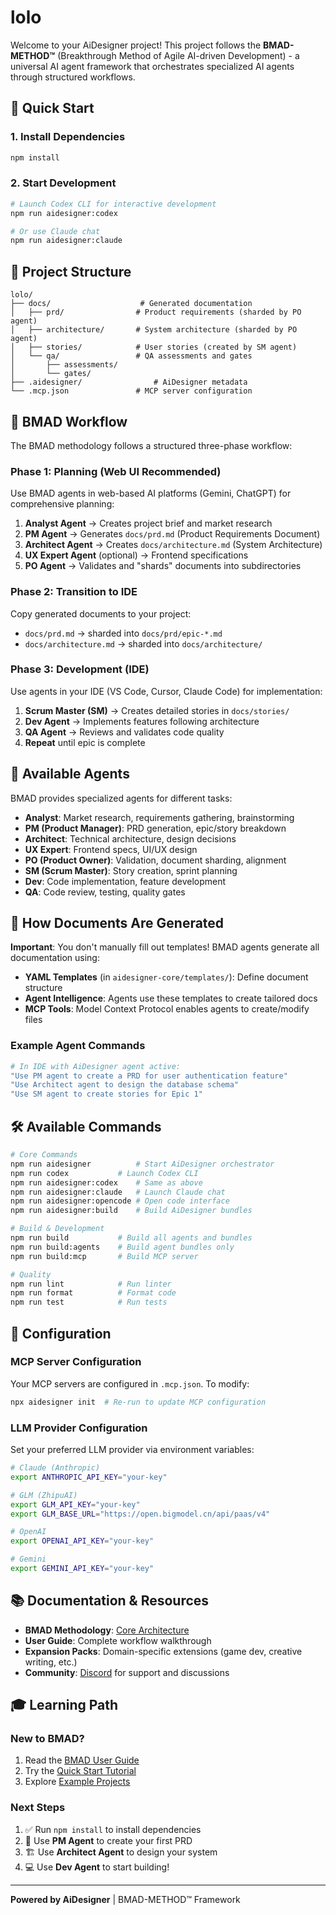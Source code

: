 # lolo

Welcome to your AiDesigner project! This project follows the **BMAD-METHOD™** (Breakthrough Method of Agile AI-driven Development) - a universal AI agent framework that orchestrates specialized AI agents through structured workflows.

## 🚀 Quick Start

### 1. Install Dependencies

```bash
npm install
```

### 2. Start Development

```bash
# Launch Codex CLI for interactive development
npm run aidesigner:codex

# Or use Claude chat
npm run aidesigner:claude
```

## 📁 Project Structure

```
lolo/
├── docs/                    # Generated documentation
│   ├── prd/                # Product requirements (sharded by PO agent)
│   ├── architecture/       # System architecture (sharded by PO agent)
│   ├── stories/            # User stories (created by SM agent)
│   └── qa/                 # QA assessments and gates
│       ├── assessments/
│       └── gates/
├── .aidesigner/                # AiDesigner metadata
└── .mcp.json               # MCP server configuration
```

## 🎯 BMAD Workflow

The BMAD methodology follows a structured three-phase workflow:

### Phase 1: Planning (Web UI Recommended)

Use BMAD agents in web-based AI platforms (Gemini, ChatGPT) for comprehensive planning:

1. **Analyst Agent** → Creates project brief and market research
2. **PM Agent** → Generates `docs/prd.md` (Product Requirements Document)
3. **Architect Agent** → Creates `docs/architecture.md` (System Architecture)
4. **UX Expert Agent** (optional) → Frontend specifications
5. **PO Agent** → Validates and "shards" documents into subdirectories

### Phase 2: Transition to IDE

Copy generated documents to your project:

- `docs/prd.md` → sharded into `docs/prd/epic-*.md`
- `docs/architecture.md` → sharded into `docs/architecture/`

### Phase 3: Development (IDE)

Use agents in your IDE (VS Code, Cursor, Claude Code) for implementation:

1. **Scrum Master (SM)** → Creates detailed stories in `docs/stories/`
2. **Dev Agent** → Implements features following architecture
3. **QA Agent** → Reviews and validates code quality
4. **Repeat** until epic is complete

## 🤖 Available Agents

BMAD provides specialized agents for different tasks:

- **Analyst**: Market research, requirements gathering, brainstorming
- **PM (Product Manager)**: PRD generation, epic/story breakdown
- **Architect**: Technical architecture, design decisions
- **UX Expert**: Frontend specs, UI/UX design
- **PO (Product Owner)**: Validation, document sharding, alignment
- **SM (Scrum Master)**: Story creation, sprint planning
- **Dev**: Code implementation, feature development
- **QA**: Code review, testing, quality gates

## 📝 How Documents Are Generated

**Important**: You don't manually fill out templates! BMAD agents generate all documentation using:

- **YAML Templates** (in `aidesigner-core/templates/`): Define document structure
- **Agent Intelligence**: Agents use these templates to create tailored docs
- **MCP Tools**: Model Context Protocol enables agents to create/modify files

### Example Agent Commands

```bash
# In IDE with AiDesigner agent active:
"Use PM agent to create a PRD for user authentication feature"
"Use Architect agent to design the database schema"
"Use SM agent to create stories for Epic 1"
```

## 🛠️ Available Commands

```bash
# Core Commands
npm run aidesigner          # Start AiDesigner orchestrator
npm run codex           # Launch Codex CLI
npm run aidesigner:codex    # Same as above
npm run aidesigner:claude   # Launch Claude chat
npm run aidesigner:opencode # Open code interface
npm run aidesigner:build    # Build AiDesigner bundles

# Build & Development
npm run build           # Build all agents and bundles
npm run build:agents    # Build agent bundles only
npm run build:mcp       # Build MCP server

# Quality
npm run lint            # Run linter
npm run format          # Format code
npm run test            # Run tests
```

## 🔧 Configuration

### MCP Server Configuration

Your MCP servers are configured in `.mcp.json`. To modify:

```bash
npx aidesigner init  # Re-run to update MCP configuration
```

### LLM Provider Configuration

Set your preferred LLM provider via environment variables:

```bash
# Claude (Anthropic)
export ANTHROPIC_API_KEY="your-key"

# GLM (ZhipuAI)
export GLM_API_KEY="your-key"
export GLM_BASE_URL="https://open.bigmodel.cn/api/paas/v4"

# OpenAI
export OPENAI_API_KEY="your-key"

# Gemini
export GEMINI_API_KEY="your-key"
```

## 📚 Documentation & Resources

- **BMAD Methodology**: [Core Architecture](https://github.com/bacoco/aidesigner)
- **User Guide**: Complete workflow walkthrough
- **Expansion Packs**: Domain-specific extensions (game dev, creative writing, etc.)
- **Community**: [Discord](https://discord.gg/aidesigner) for support and discussions

## 🎓 Learning Path

### New to BMAD?

1. Read the [BMAD User Guide](https://github.com/bacoco/aidesigner/blob/main/docs/user-guide.md)
2. Try the [Quick Start Tutorial](https://github.com/bacoco/aidesigner/blob/main/docs/quickstart.md)
3. Explore [Example Projects](https://github.com/bacoco/aidesigner/tree/main/examples)

### Next Steps

1. ✅ Run `npm install` to install dependencies
2. 🎯 Use **PM Agent** to create your first PRD
3. 🏗️ Use **Architect Agent** to design your system
4. 💻 Use **Dev Agent** to start building!

---

**Powered by AiDesigner** | BMAD-METHOD™ Framework
